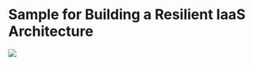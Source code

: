 # Sample for Building a Resilient IaaS Architecture



<a href="https://portal.azure.com/#create/Microsoft.Template/uri/https://raw.githubusercontent.com/opsgility/cw-building-resilient-iaas-architecture/master/azure-deploy.json" rel="nofollow">
    <img src="https://camo.githubusercontent.com/9285dd3998997a0835869065bb15e5d500475034/687474703a2f2f617a7572656465706c6f792e6e65742f6465706c6f79627574746f6e2e706e67" data-canonical-src="http://azuredeploy.net/deploybutton.png" style="max-width:100%;">
</a>